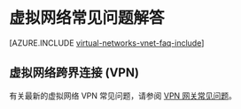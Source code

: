 <properties 
   pageTitle="虚拟网络常见问题解答"
   description="Azure 虚拟网络 (VNet) 常见问题"
   services="virtual-network"
   documentationCenter="na"
   authors="telmosampaio"
   manager="carmonm"
   editor="tysonn" />
<tags
	ms.service="virtual-network"
	ms.date="10/19/2015"
	wacn.date="12/29/2015"/>

# 虚拟网络常见问题解答

[AZURE.INCLUDE [virtual-networks-vnet-faq-include](../includes/virtual-networks-vnet-faq-include.md)]

## 虚拟网络跨界连接 (VPN)

有关最新的虚拟网络 VPN 常见问题，请参阅 [VPN 网关常见问题](/documentation/articles/vpn-gateway-vpn-faq)。

<!---HONumber=82-->